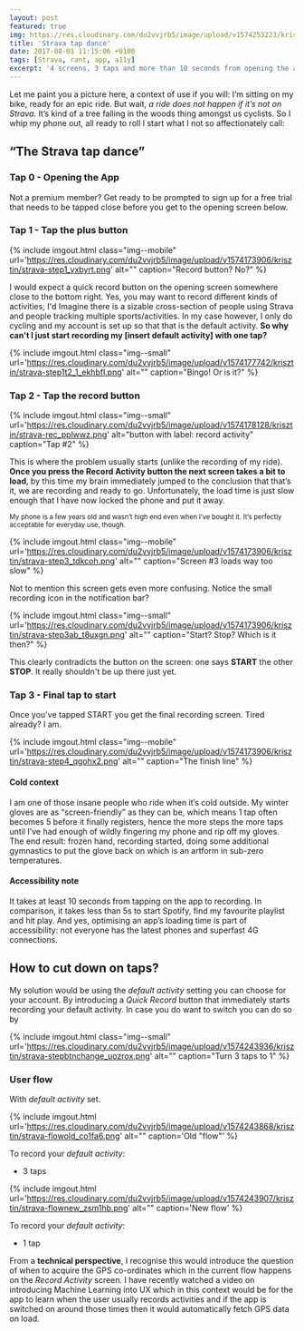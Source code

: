```yaml
---
layout: post
featured: true
img: https://res.cloudinary.com/du2vvjrb5/image/upload/v1574253223/krisztin/thumb-stravarec_hmuyff.png
title: 'Strava tap dance'
date: 2017-08-01 11:15:06 +0100
tags: [Strava, rant, app, a11y]
excerpt: '4 screens, 3 taps and more than 10 seconds from opening the app to the start of recording. Is that bad? Yes, yes it is.'
---
```


Let me paint you a picture here, a context of use if you will: I’m sitting on my bike, ready for an epic ride. But wait, _a ride does not happen if it’s not on Strava_. It’s kind of a tree falling in the woods thing amongst us cyclists. So I whip my phone out, all ready to roll I start what I not so affectionately call:

## “The Strava tap dance”

### Tap 0 - Opening the App

Not a premium member? Get ready to be prompted to sign up for a free trial that needs to be tapped close before you get to the opening screen below.

### Tap 1 - Tap the plus button

{% include imgout.html class="img--mobile" url='https://res.cloudinary.com/du2vvjrb5/image/upload/v1574173906/krisztin/strava-step1_yxbyrt.png' alt="" caption="Record button? No?" %}

I would expect a quick record button on the opening screen somewhere close to the bottom right. Yes, you may want to record different kinds of activities; I'd Imagine there is a sizable cross-section of people using Strava and people tracking multiple sports/activities. In my case however, I only do cycling and my account is set up so that that is the default activity. **So why can't I just start recording my [insert default activity] with one tap?**

{% include imgout.html class="img--small" url='https://res.cloudinary.com/du2vvjrb5/image/upload/v1574177742/krisztin/strava-step1t2_1_ekhbfl.png' alt="" caption="Bingo! Or is it?" %}

### Tap 2 - Tap the record button

{% include imgout.html class="img--small" url='https://res.cloudinary.com/du2vvjrb5/image/upload/v1574178128/krisztin/strava-rec_pplwwz.png' alt="button with label: record activity" caption="Tap #2" %}

This is where the problem usually starts (unlike the recording of my ride). **Once you press the Record Activity button the next screen takes a bit to load**, by this time my brain immediately jumped to the conclusion that that’s it, we are recording and ready to go. Unfortunately, the load time is just slow enough that I have now locked the phone and put it away.

<small>My phone is a few years old and wasn’t high end even when I’ve bought it. It’s perfectly acceptable for everyday use, though.</small>

{% include imgout.html class="img--mobile" url='https://res.cloudinary.com/du2vvjrb5/image/upload/v1574173906/krisztin/strava-step3_tdkcoh.png' alt="" caption="Screen #3 loads way too slow" %}

Not to mention this screen gets even more confusing. Notice the small recording icon in the notification bar?

{% include imgout.html class="img--small" url='https://res.cloudinary.com/du2vvjrb5/image/upload/v1574173906/krisztin/strava-step3ab_t8uxgn.png' alt="" caption="Start? Stop? Which is it then?" %}

This clearly contradicts the button on the screen: one says **START** the other **STOP**. It really shouldn't be up there just yet.

### Tap 3 - Final tap to start

Once you've tapped START you get the final recording screen. Tired already? I am.

{% include imgout.html class="img--mobile" url='https://res.cloudinary.com/du2vvjrb5/image/upload/v1574173906/krisztin/strava-step4_qgohx2.png' alt="" caption="The finish line" %}

#### Cold context

I am one of those insane people who ride when it’s cold outside. My winter gloves are as “screen-friendly” as they can be, which means 1 tap often becomes 5 before it finally registers, hence the more steps the more taps until I’ve had enough of wildly fingering my phone and rip off my gloves. The end result: frozen hand, recording started, doing some additional gymnastics to put the glove back on which is an artform in sub-zero temperatures.

#### Accessibility note

It takes at least 10 seconds from tapping on the app to recording. In comparison, it takes less than 5s to start Spotify, find my favourite playlist and hit play. And yes, optimising an app’s loading time is part of accessibility: not everyone has the latest phones and superfast 4G connections.

## How to cut down on taps?

My solution would be using the _default activity_ setting you can choose for your account. By introducing a _Quick Record_ button that immediately starts recording your default activity. In case you do want to switch you can do so by

{% include imgout.html class="img--small" url='https://res.cloudinary.com/du2vvjrb5/image/upload/v1574243936/krisztin/strava-stepbtnchange_uozrox.png' alt="" caption="Turn 3 taps to 1" %}

### User flow

With _default activity_ set.

{% include imgout.html url='https://res.cloudinary.com/du2vvjrb5/image/upload/v1574243868/krisztin/strava-flowold_co1fa6.png' alt="" caption='Old "flow"' %}

To record your _default activity_:

- 3 taps

{% include imgout.html url='https://res.cloudinary.com/du2vvjrb5/image/upload/v1574243907/krisztin/strava-flownew_zsm1hb.png' alt="" caption='New flow' %}

To record your _default activity_:

- 1 tap

From a **technical perspective**, I recognise this would introduce the question of when to acquire the GPS co-ordinates which in the current flow happens on the _Record Activity_ screen. I have recently watched a video on introducing Machine Learning into UX which in this context would be for the app to learn when the user usually records activities and if the app is switched on around those times then it would automatically fetch GPS data on load.
